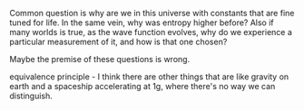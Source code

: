 Common question is why are we in this universe with constants that are fine tuned for life. In the same vein, why was entropy higher before? Also if many worlds is true, as the wave function evolves, why do we experience a particular measurement of it, and how is that one chosen?

Maybe the premise of these questions is wrong.

equivalence principle - I think there are other things that are like gravity on earth and a spaceship accelerating at 1g, where there's no way we can distinguish.